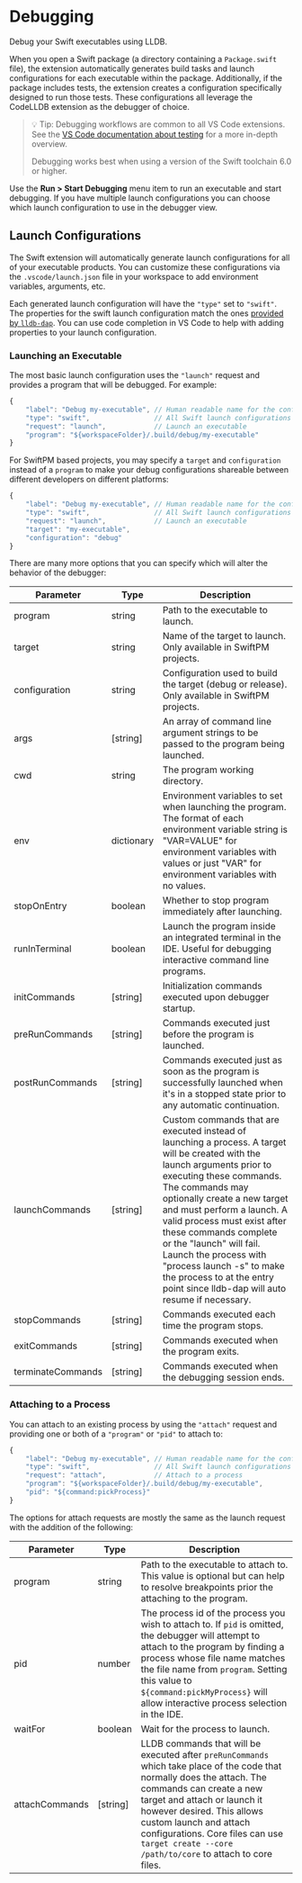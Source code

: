 # Debugging

Debug your Swift executables using LLDB.

When you open a Swift package (a directory containing a `Package.swift` file), the extension automatically generates build tasks and launch configurations for each executable within the package. Additionally, if the package includes tests, the extension creates a configuration specifically designed to run those tests. These configurations all leverage the CodeLLDB extension as the debugger of choice.

> 💡 Tip: Debugging workflows are common to all VS Code extensions. See the [VS Code documentation about testing](https://code.visualstudio.com/docs/debugtest/testing) for a more in-depth overview.
>
> Debugging works best when using a version of the Swift toolchain 6.0 or higher.

Use the **Run > Start Debugging** menu item to run an executable and start debugging. If you have multiple launch configurations you can choose which launch configuration to use in the debugger view.

## Launch Configurations

The Swift extension will automatically generate launch configurations for all of your executable products. You can customize these configurations via the `.vscode/launch.json` file in your workspace to add environment variables, arguments, etc.

Each generated launch configuration will have the `"type"` set to `"swift"`. The properties for the swift launch configuration match the ones [provided by `lldb-dap`](https://marketplace.visualstudio.com/items?itemName=llvm-vs-code-extensions.lldb-dap). You can use code completion in VS Code to help with adding properties to your launch configuration.

### Launching an Executable

The most basic launch configuration uses the `"launch"` request and provides a program that will be debugged. For example:

```javascript
{
    "label": "Debug my-executable", // Human readable name for the configuration
    "type": "swift",                // All Swift launch configurations use the same type
    "request": "launch",            // Launch an executable
    "program": "${workspaceFolder}/.build/debug/my-executable"
}
```

For SwiftPM based projects, you may specify a `target` and `configuration` instead of a `program` to make your debug configurations shareable between different developers on different platforms:

```javascript
{
    "label": "Debug my-executable", // Human readable name for the configuration
    "type": "swift",                // All Swift launch configurations use the same type
    "request": "launch",            // Launch an executable
    "target": "my-executable",
    "configuration": "debug"
}
```

There are many more options that you can specify which will alter the behavior of the debugger:

| Parameter                     | Type        | Description         |
|-------------------------------|-------------|---------------------|
| program                       | string      | Path to the executable to launch.
| target                        | string      | Name of the target to launch. Only available in SwiftPM projects.
| configuration                 | string      | Configuration used to build the target (debug or release). Only available in SwiftPM projects.
| args                          | [string]    | An array of command line argument strings to be passed to the program being launched.
| cwd                           | string      | The program working directory.
| env                           | dictionary  | Environment variables to set when launching the program. The format of each environment variable string is "VAR=VALUE" for environment variables with values or just "VAR" for environment variables with no values.
| stopOnEntry                   | boolean     | Whether to stop program immediately after launching.
| runInTerminal                 | boolean     | Launch the program inside an integrated terminal in the IDE. Useful for debugging interactive command line programs.
| initCommands                  | [string]    | Initialization commands executed upon debugger startup.
| preRunCommands                | [string]    | Commands executed just before the program is launched.
| postRunCommands               | [string]    | Commands executed just as soon as the program is successfully launched when it's in a stopped state prior to any automatic continuation.
| launchCommands                | [string]    | Custom commands that are executed instead of launching a process. A target will be created with the launch arguments prior to executing these commands. The commands may optionally create a new target and must perform a launch. A valid process must exist after these commands complete or the \"launch\" will fail. Launch the process with \"process launch -s\" to make the process to at the entry point since lldb-dap will auto resume if necessary.
| stopCommands                  | [string]    | Commands executed each time the program stops.
| exitCommands                  | [string]    | Commands executed when the program exits.
| terminateCommands             | [string]    | Commands executed when the debugging session ends.

### Attaching to a Process

You can attach to an existing process by using the `"attach"` request and providing one or both of a `"program"` or `"pid"` to attach to:

```javascript
{
    "label": "Debug my-executable", // Human readable name for the configuration
    "type": "swift",                // All Swift launch configurations use the same type
    "request": "attach",            // Attach to a process
    "program": "${workspaceFolder}/.build/debug/my-executable",
    "pid": "${command:pickProcess}"
}
```

The options for attach requests are mostly the same as the launch request with the addition of the following:

| Parameter          | Type        | Description         |
|--------------------|-------------|---------------------|
| program            | string      | Path to the executable to attach to. This value is optional but can help to resolve breakpoints prior the attaching to the program.
| pid                | number      | The process id of the process you wish to attach to. If `pid` is omitted, the debugger will attempt to attach to the program by finding a process whose file name matches the file name from `program`. Setting this value to `${command:pickMyProcess}` will allow interactive process selection in the IDE.
| waitFor            | boolean     | Wait for the process to launch.
| attachCommands     | [string]    | LLDB commands that will be executed after `preRunCommands` which take place of the code that normally does the attach. The commands can create a new target and attach or launch it however desired. This allows custom launch and attach configurations. Core files can use `target create --core /path/to/core` to attach to core files.